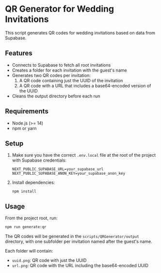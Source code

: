 # QR Generator for Wedding Invitations

This script generates QR codes for wedding invitations based on data from Supabase.

## Features

- Connects to Supabase to fetch all root invitations
- Creates a folder for each invitation with the guest's name
- Generates two QR codes per invitation:
  1. A QR code containing just the UUID of the invitation
  2. A QR code with a URL that includes a base64-encoded version of the UUID
- Cleans the output directory before each run

## Requirements

- Node.js (>= 14)
- npm or yarn

## Setup

1. Make sure you have the correct `.env.local` file at the root of the project with Supabase credentials:
   ```
   NEXT_PUBLIC_SUPABASE_URL=your_supabase_url
   NEXT_PUBLIC_SUPABASE_ANON_KEY=your_supabase_anon_key
   ```

2. Install dependencies:
   ```
   npm install
   ```

## Usage

From the project root, run:

```bash
npm run generate:qr
```

The QR codes will be generated in the `scripts/QRGenerator/output` directory, with one subfolder per invitation named after the guest's name.

Each folder will contain:
- `uuid.png`: QR code with just the UUID
- `url.png`: QR code with the URL including the base64-encoded UUID 